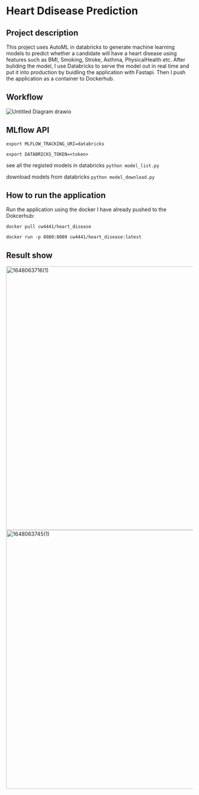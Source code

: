 # Heart Ddisease Prediction

## Project description

This project uses AutoML in databricks to generate machine learning models to predict whether a candidate will have a heart disease using features such as BMI, Smoking, Stroke, Asthma, PhysicalHealth etc. After buliding the model, I use Databricks to serve the model out in real time and put it into production by buidling the application with Fastapi. Then I push the application as a container to Dockerhub. 

## Workflow

![Untitled Diagram drawio](https://user-images.githubusercontent.com/76429734/159823642-57c836b6-56f6-4469-9af6-efa496705638.png)


## MLflow API
`export MLFLOW_TRACKING_URI=databricks`

`export DATABRICKS_TOKEN=<token>`

see all the registed models in databricks
`python model_list.py`

download models from databricks
`python model_download.py`


## How to run the application
Run the application using the docker I have already pushed to the Dokcerhub:

`docker pull cw4441/heart_disease`

`docker run -p 8080:8080 cw4441/heart_disease:latest`

## Result show

<img width="711" alt="1648063716(1)" src="https://user-images.githubusercontent.com/76429734/159788525-4b419065-6567-4785-a458-8de7da7eb0c5.png">

<img width="698" alt="1648063745(1)" src="https://user-images.githubusercontent.com/76429734/159788556-b4216839-f299-4cbd-8afa-cfa166b352f1.png">
